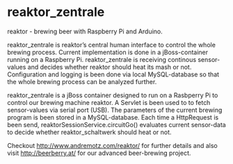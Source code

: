 reaktor_zentrale
================

reaktor - brewing beer with Raspberry Pi and Arduino.

reaktor_zentrale is reaktor’s central human interface to control the whole brewing process. Current implementation is done in a jBoss-container running on a Raspberry Pi. reaktor_zentrale is receiving continous sensor-values and decides whether reaktor should heat its mash or not. Configuration and logging is been done via local MySQL-database so that the whole brewing process can be analyzed further.

reaktor_zentrale is a jBoss container designed to run on a Rasbperry Pi to control our brewing machine reaktor.
A Servlet is been used to to fetch sensor-values via serial port (USB).
The parameters of the current brewing program is been stored in a MySQL-database.
Each time a HttpRequest is been send, reaktorSessionService.circuitGo() evaluates current sensor-data to decide whether reaktor_schaltwerk should heat or not.

Checkout http://www.andremotz.com/reaktor/ for further details and also visit http://beerberry.at/ for our advanced beer-brewing project.
